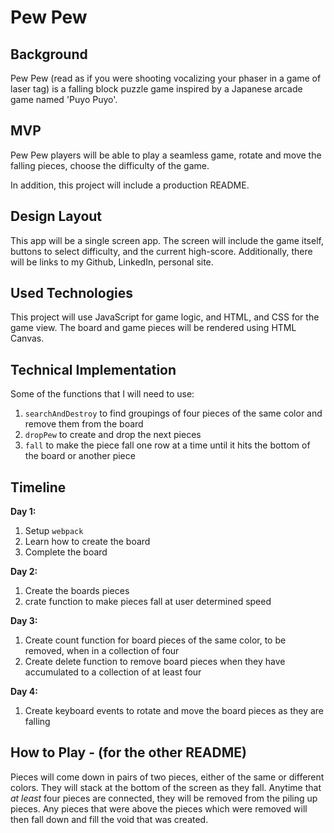 # Pew Pew

## Background

Pew Pew (read as if you were shooting vocalizing your phaser in a game of laser tag) is a falling block puzzle game inspired by a Japanese arcade game named 'Puyo Puyo'.

## MVP

Pew Pew players will be able to play a seamless game, rotate and move the falling pieces, choose the difficulty of the game.

In addition, this project will include a production README.

## Design Layout

This app will be a single screen app.  The screen will include the game itself, buttons to select difficulty, and the current high-score. Additionally, there will be links to my Github, LinkedIn, personal site.

## Used Technologies

This project will use JavaScript for game logic, and  HTML, and CSS for the game view.
The board and game pieces will be rendered using HTML Canvas.

## Technical Implementation

Some of the functions that I will need to use:
1. ```searchAndDestroy``` to find groupings of four pieces of the same color and remove them from the board
2. ```dropPew``` to create and drop the next pieces
3. ```fall``` to make the piece fall one row at a time until it hits the bottom of the board or another piece

## Timeline

**Day 1:**
1. Setup ```webpack```
2. Learn how to create the board
3. Complete the board

**Day 2:**
1. Create the boards pieces
2. crate function to make pieces fall at user determined speed

**Day 3:**
1. Create count function for board pieces of the same color, to be removed, when in a collection of four
2. Create delete function to remove board pieces when they have accumulated to a collection of at least four

**Day 4:**
1. Create keyboard events to rotate and move the board pieces as they are falling

## How to Play - (for the other README)

Pieces will come down in pairs of two pieces, either of the same or different colors. They will stack at the bottom of the screen as they fall. Anytime that *at least* four pieces are connected, they will be removed from the piling up pieces. Any pieces that were above the pieces which were removed will then fall down and fill the void that was created.
